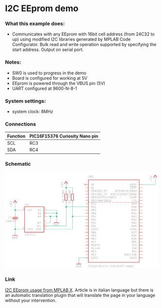 # I2C EEprom demo

### What this example does:
- Communicates with any EEprom with 16bit cell address (from 24C32 to up) using modified I2C libraries generated by MPLAB Code Configurator. Bulk read and write operation supported by specifying the start address. Output on serial port.

### Notes:
- SW0 is used to progress in the demo
- Board is configured for working at 5V
- EEprom is powered through the VBUS pin (5V)
- UART configured at 9600-N-8-1

### System settings:
- system clock: 8MHz

### Connections

| Function     | PIC16F15376 Curiosity Nano pin |
|:-------------|:-------------------------------|
|SCL           |RC3                             |
|SDA           |RC4                             |


### Schematic
![Schematic](documents/schematic.png)

### Link
[I2C EEprom usage from MPLAB X](https://www.settorezero.com/wordpress/utilizzare-le-eeprom-i2c-da-un-microcontrollore-pic-con-mplab-x/).
Article is in italian language but there is an automatic translation plugin that will translate the page in your language without your intervention.
